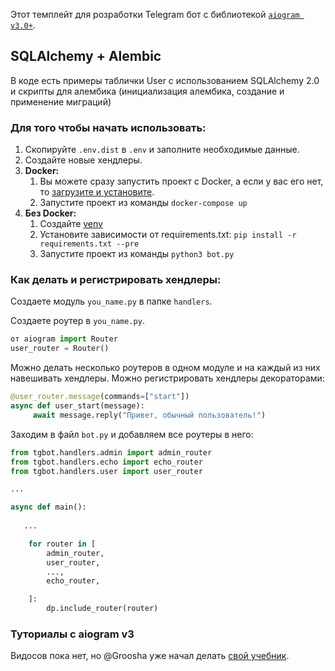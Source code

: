Этот темплейт для розработки Telegram бот с библиотекой [`aiogram v3.0+`](https://github.com/aiogram/aiogram/tree/dev-3.x).

## SQLAlchemy + Alembic
В коде есть примеры таблички User с использованием SQLAlchemy 2.0 и скрипты для алембика (инициализация алембика, создание и применение миграций)


### Для того чтобы начать использовать:
1. Скопируйте `.env.dist` в `.env` и заполните необходимые данные.
2. Создайте новые хендлеры.
3. **Docker:**
    1. Вы можете сразу запустить проект с Docker, а если у вас его нет, то [загрузите и установите](https://docs.docker.com/get-docker/).
    2. Запустите проект из команды `docker-compose up`
4. **Без Docker:**
    1. Создайте [venv](https://docs.python.org/3/library/venv.html)
    2. Установите зависимости от requirements.txt: `pip install -r requirements.txt --pre`
    3. Запустите проект из команды `python3 bot.py`


### Как делать и регистрировать хендлеры:
Создаете модуль `you_name.py` в папке `handlers`.

Создаете роутер в `you_name.py`.
```python
от aiogram import Router
user_router = Router()
```
Можно делать несколько роутеров в одном модуле и на каждый из них навешивать хендлеры.
Можно регистрировать хендлеры декораторами:
```python
@user_router.message(commands=["start"])
async def user_start(message):
     await message.reply("Привет, обычный пользователь!")
```

Заходим в файл `bot.py` и добавляем все роутеры в него:
```python
from tgbot.handlers.admin import admin_router
from tgbot.handlers.echo import echo_router
from tgbot.handlers.user import user_router

...

async def main():
   
   ...

    for router in [
        admin_router,
        user_router,
        ...,
        echo_router,

    ]:
        dp.include_router(router)
```

### Туториалы с aiogram v3
Видосов пока нет, но @Groosha уже начал делать [свой учебник](https://groosha.2038.io/telegram-tutorial-2/).
